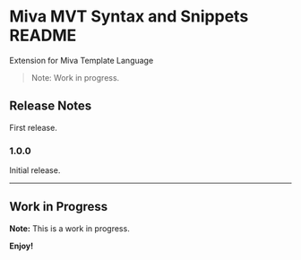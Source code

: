 # Miva MVT Syntax and Snippets README

Extension for Miva Template Language

> Note: Work in progress.

## Release Notes

First release.

### 1.0.0

Initial release.

---

## Work in Progress

**Note:** This is a work in progress.

**Enjoy!**
